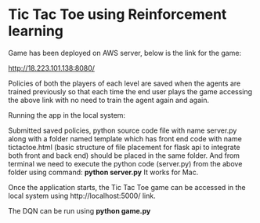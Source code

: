 # Tic Tac Toe using Reinforcement learning

Game has been deployed on AWS server, below is the link for the game:

http://18.223.101.138:8080/

Policies of both the players of each level are saved when the agents are trained previously so that each time the end user plays the game accessing the above link with no need to train the agent again and again.

Running the app in the local system:

Submitted saved policies, python source code file with name server.py along with a folder named template which has front end code with name tictactoe.html (basic structure of file placement for flask api to integrate both front and back end) should be placed in the same folder. And from terminal we need to execute the python code (server.py) from the above folder using command: 
<b>python server.py</b> 
It works for Mac.

Once the application starts, the Tic Tac Toe game can be accessed in the local system using http://localhost:5000/ link.



The DQN can be run using <b>python game.py</b>
